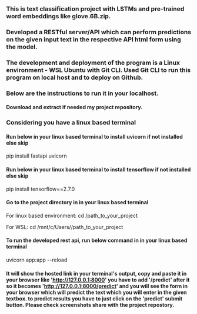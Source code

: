 ### This is text classification project with LSTMs and pre-trained word embeddings like glove.6B.zip.
### Developed a RESTful server/API which can perform predictions on the given input text in the respective API html form using the model. 
### The development and deployment of the program is a Linux environment - WSL Ubuntu with Git CLI. Used Git CLI to run this program on local host and to deploy on Github.





### Below are the instructions to run it in your localhost.

#### Download and extract if needed my project repository.

### Considering you have a linux based terminal
#### Run below in your linux based terminal to install uvicorn if not installed else skip
pip install fastapi uvicorn

#### Run below in your linux based terminal  to install tensorflow if not installed else skip
pip install tensorflow==2.7.0

#### Go to the project directory in in your linux based terminal
For linux based environment: cd /path_to_your_project

For WSL: cd /mnt/c/Users/<username>/path_to_your_project

#### To run the developed rest api, run below command in in your linux based terminal 
uvicorn app:app --reload

#### It will show the hosted link in your terminal's output, copy and paste it in your browser like 'http://127.0.0.1:8000' you have to add '/predict' after it so it becomes 'http://127.0.0.1:8000/predict' and you will see the form in your browser which will predict the text which you will enter in the given textbox. to predict results you have to just click on the 'predict' submit button. Please check screenshots share with the project repostory.